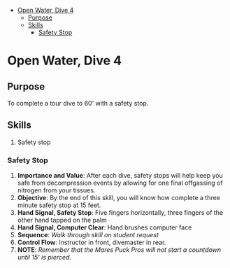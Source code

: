 - [Open Water, Dive 4](#open-water-dive-4)
  - [Purpose](#purpose)
  - [Skills](#skills)
    - [Safety Stop](#safety-stop)

# Open Water, Dive 4

## Purpose

To complete a tour dive to 60' with a safety stop.

## Skills

1. Safety stop

### Safety Stop

1. **Importance and Value**: After each dive, safety stops will help keep you safe from decompression events by allowing for one final offgassing of nitrogen from your tissues.
1. **Objective**: By the end of this skill, you will know how complete a three minute safety stop at 15 feet.
1. **Hand Signal, Safety Stop**: Five fingers horizontally, three fingers of the other hand tapped on the palm
1. **Hand Signal, Computer Clear**: Hand brushes computer face
3. **Sequence**: *Walk through skill on student request*
4. **Control Flow**: Instructor in front, divemaster in rear.
1. **NOTE**: *Remember that the Mares Puck Pros will not start a countdown until 15' is pierced.*